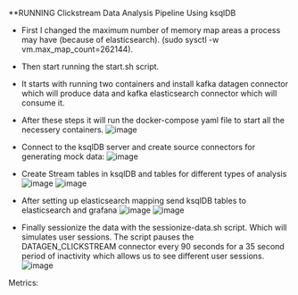 **RUNNING Clickstream Data Analysis Pipeline Using ksqlDB
- First I changed the maximum number of memory map areas a process may have (because of elasticsearch). (sudo sysctl -w vm.max_map_count=262144). 
- Then start running the start.sh script.
- It starts with running two containers and install kafka datagen connector which will produce data and kafka elasticsearch connector which will consume it.
- After these steps it will run the docker-compose yaml file to start all the necessery containers. 
![image](https://github.com/GaborDevv/kafka/assets/147967502/a2ac4004-9101-45e9-b88f-a2ee24399d57)

- Connect to the ksqlDB server and create source connectors for generating mock data:
![image](https://github.com/GaborDevv/kafka/assets/147967502/f717dd0f-4e25-416b-8808-c9aff1d6af3f)

- Create Stream tables in ksqlDB and tables for different types of analysis 
![image](https://github.com/GaborDevv/kafka/assets/147967502/23f5f1fd-3f0f-4f7b-ba47-fef4a86c47f9)
![image](https://github.com/GaborDevv/kafka/assets/147967502/d0f9e1d1-8bda-4a09-b979-71231b6e0229)


- After setting up elasticsearch mapping send ksqlDB tables to elasticsearch and grafana
  ![image](https://github.com/GaborDevv/kafka/assets/147967502/2b7c91c9-330c-4458-b706-686d7b4373cf)
  ![image](https://github.com/GaborDevv/kafka/assets/147967502/1d62e915-00e6-4b13-9fe8-387fdfd22194)

- Finally sessionize the data with the sessionize-data.sh script. Which will simulates user sessions. The script pauses the DATAGEN_CLICKSTREAM connector every 90 seconds for a 35 second period of inactivity which allows us to see different user sessions.
![image](https://github.com/GaborDevv/kafka/assets/147967502/9df9ade4-696f-42f2-80a5-ffd036c816e2)

Metrics: 

